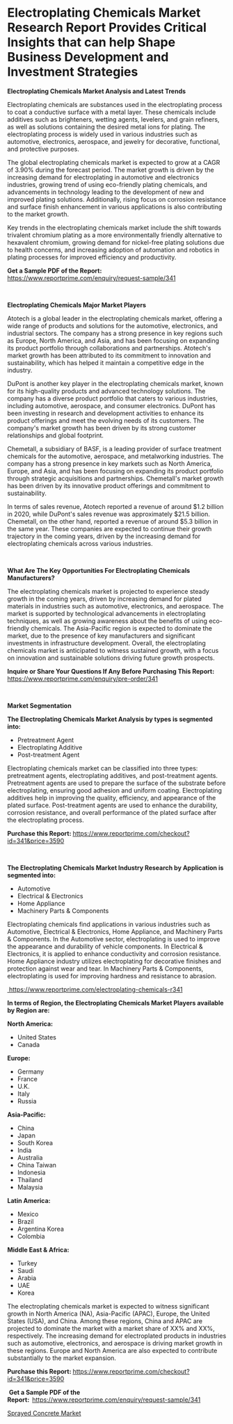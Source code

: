 <p><h1>Electroplating Chemicals Market Research Report Provides Critical Insights that can help Shape Business Development and Investment Strategies</h1></p><p><strong>Electroplating Chemicals Market Analysis and Latest Trends</strong></p>
<p><p>Electroplating chemicals are substances used in the electroplating process to coat a conductive surface with a metal layer. These chemicals include additives such as brighteners, wetting agents, levelers, and grain refiners, as well as solutions containing the desired metal ions for plating. The electroplating process is widely used in various industries such as automotive, electronics, aerospace, and jewelry for decorative, functional, and protective purposes.</p><p>The global electroplating chemicals market is expected to grow at a CAGR of 3.90% during the forecast period. The market growth is driven by the increasing demand for electroplating in automotive and electronics industries, growing trend of using eco-friendly plating chemicals, and advancements in technology leading to the development of new and improved plating solutions. Additionally, rising focus on corrosion resistance and surface finish enhancement in various applications is also contributing to the market growth.</p><p>Key trends in the electroplating chemicals market include the shift towards trivalent chromium plating as a more environmentally friendly alternative to hexavalent chromium, growing demand for nickel-free plating solutions due to health concerns, and increasing adoption of automation and robotics in plating processes for improved efficiency and productivity.</p></p>
<p><strong>Get a Sample PDF of the Report:&nbsp;</strong> <a href="https://www.reportprime.com/enquiry/request-sample/341">https://www.reportprime.com/enquiry/request-sample/341</a></p>
<p>&nbsp;</p>
<p><strong>Electroplating Chemicals Major Market Players</strong></p>
<p><p>Atotech is a global leader in the electroplating chemicals market, offering a wide range of products and solutions for the automotive, electronics, and industrial sectors. The company has a strong presence in key regions such as Europe, North America, and Asia, and has been focusing on expanding its product portfolio through collaborations and partnerships. Atotech's market growth has been attributed to its commitment to innovation and sustainability, which has helped it maintain a competitive edge in the industry.</p><p>DuPont is another key player in the electroplating chemicals market, known for its high-quality products and advanced technology solutions. The company has a diverse product portfolio that caters to various industries, including automotive, aerospace, and consumer electronics. DuPont has been investing in research and development activities to enhance its product offerings and meet the evolving needs of its customers. The company's market growth has been driven by its strong customer relationships and global footprint.</p><p>Chemetall, a subsidiary of BASF, is a leading provider of surface treatment chemicals for the automotive, aerospace, and metalworking industries. The company has a strong presence in key markets such as North America, Europe, and Asia, and has been focusing on expanding its product portfolio through strategic acquisitions and partnerships. Chemetall's market growth has been driven by its innovative product offerings and commitment to sustainability.</p><p>In terms of sales revenue, Atotech reported a revenue of around $1.2 billion in 2020, while DuPont's sales revenue was approximately $21.5 billion. Chemetall, on the other hand, reported a revenue of around $5.3 billion in the same year. These companies are expected to continue their growth trajectory in the coming years, driven by the increasing demand for electroplating chemicals across various industries.</p></p>
<p>&nbsp;</p>
<p><strong>What Are The Key Opportunities For Electroplating Chemicals Manufacturers?</strong></p>
<p><p>The electroplating chemicals market is projected to experience steady growth in the coming years, driven by increasing demand for plated materials in industries such as automotive, electronics, and aerospace. The market is supported by technological advancements in electroplating techniques, as well as growing awareness about the benefits of using eco-friendly chemicals. The Asia-Pacific region is expected to dominate the market, due to the presence of key manufacturers and significant investments in infrastructure development. Overall, the electroplating chemicals market is anticipated to witness sustained growth, with a focus on innovation and sustainable solutions driving future growth prospects.</p></p>
<p><strong>Inquire or Share Your Questions If Any Before Purchasing This Report:</strong> <a href="https://www.reportprime.com/enquiry/pre-order/341">https://www.reportprime.com/enquiry/pre-order/341</a></p>
<p>&nbsp;</p>
<p><strong>Market Segmentation</strong></p>
<p><strong>The Electroplating Chemicals Market Analysis by types is segmented into:</strong></p>
<p><ul><li>Pretreatment Agent</li><li>Electroplating Additive</li><li>Post-treatment Agent</li></ul></p>
<p><p>Electroplating chemicals market can be classified into three types: pretreatment agents, electroplating additives, and post-treatment agents. Pretreatment agents are used to prepare the surface of the substrate before electroplating, ensuring good adhesion and uniform coating. Electroplating additives help in improving the quality, efficiency, and appearance of the plated surface. Post-treatment agents are used to enhance the durability, corrosion resistance, and overall performance of the plated surface after the electroplating process.</p></p>
<p><strong>Purchase this Report:&nbsp;</strong><a href="https://www.reportprime.com/checkout?id=341&price=3590">https://www.reportprime.com/checkout?id=341&price=3590</a></p>
<p>&nbsp;</p>
<p><strong>The Electroplating Chemicals Market Industry Research by Application is segmented into:</strong></p>
<p><ul><li>Automotive</li><li>Electrical & Electronics</li><li>Home Appliance</li><li>Machinery Parts & Components</li></ul></p>
<p><p>Electroplating chemicals find applications in various industries such as Automotive, Electrical & Electronics, Home Appliance, and Machinery Parts & Components. In the Automotive sector, electroplating is used to improve the appearance and durability of vehicle components. In Electrical & Electronics, it is applied to enhance conductivity and corrosion resistance. Home Appliance industry utilizes electroplating for decorative finishes and protection against wear and tear. In Machinery Parts & Components, electroplating is used for improving hardness and resistance to abrasion.</p></p>
<p><a href="https://www.reportprime.com/electroplating-chemicals-r341">&nbsp;https://www.reportprime.com/electroplating-chemicals-r341</a></p>
<p><strong>In terms of Region, the Electroplating Chemicals Market Players available by Region are:</strong></p>
<p>
    <p> <strong> North America: </strong>
        <ul>
            <li>United States</li>
            <li>Canada</li>
        </ul>
        </p> 
    <p> <strong> Europe: </strong>
        <ul>
            <li>Germany</li>
            <li>France</li>
            <li>U.K.</li>
            <li>Italy</li>
            <li>Russia</li>
        </ul>
        </p> 
    <p> <strong> Asia-Pacific: </strong>
        <ul>
            <li>China</li>
            <li>Japan</li>
            <li>South Korea</li>
            <li>India</li>
            <li>Australia</li>
            <li>China Taiwan</li>
            <li>Indonesia</li>
            <li>Thailand</li>
            <li>Malaysia</li>
        </ul>
        </p> 
    <p> <strong> Latin America: </strong>
        <ul>
            <li>Mexico</li>
            <li>Brazil</li>
            <li>Argentina Korea</li>
            <li>Colombia</li>
        </ul>
        </p> 
    <p> <strong> Middle East & Africa: </strong>
        <ul>
            <li>Turkey</li>
            <li>Saudi</li>
            <li>Arabia</li>
            <li>UAE</li>
            <li>Korea</li>
        </ul>
    </p>
    </p>
<p><p>The electroplating chemicals market is expected to witness significant growth in North America (NA), Asia-Pacific (APAC), Europe, the United States (USA), and China. Among these regions, China and APAC are projected to dominate the market with a market share of XX% and XX%, respectively. The increasing demand for electroplated products in industries such as automotive, electronics, and aerospace is driving market growth in these regions. Europe and North America are also expected to contribute substantially to the market expansion.</p></p>
<p><strong>Purchase this Report: </strong><a href="https://www.reportprime.com/checkout?id=341&price=3590">https://www.reportprime.com/checkout?id=341&price=3590</a></p>
<p>&nbsp;<strong>Get a Sample PDF of the Report:&nbsp;&nbsp;</strong><a href="https://www.reportprime.com/enquiry/request-sample/341">https://www.reportprime.com/enquiry/request-sample/341</a></p>
<p><strong></strong></p>
<p><p><a href="https://github.com/arabintang013/Market-Research-Report-List-1/blob/main/sprayed-concrete-market.md">Sprayed Concrete Market</a></p></p>